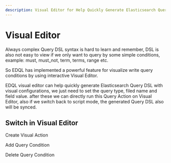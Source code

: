 ```yaml
---
description: Visual Editor for Help Quickly Generate Elasticsearch Query DSL in EDQL
---
```


# Visual Editor

Always complex Query DSL syntax is hard to learn and remember, DSL is also not easy to view if we only want to query by some simple conditions, example: must, must\_not, term, terms, range etc.

So EDQL has implemented a powerful feature for visualize write query conditions by using interactive Visual Editor.&#x20;

EDQL visual editor can help quickly generate Elasticsearch Query DSL with visual configurations, we just need to set the query type, filed name and field value. after these we can directly run this Query Action on Visual Editor, also if we switch back to script mode, the generated Query DSL also will be synced.

## Switch in Visual Editor

Create Visual Action

Add Query Condition

Delete Query Condition

